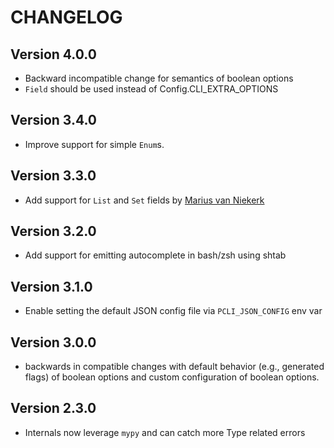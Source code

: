 # CHANGELOG

## Version 4.0.0

- Backward incompatible change for semantics of boolean options
- `Field` should be used instead of Config.CLI_EXTRA_OPTIONS

## Version 3.4.0

- Improve support for simple `Enum`s. 

## Version 3.3.0

- Add support for `List` and `Set` fields by [Marius van Niekerk](https://github.com/mariusvniekerk)

## Version 3.2.0

- Add support for emitting autocomplete in bash/zsh using shtab

## Version 3.1.0

- Enable setting the default JSON config file via `PCLI_JSON_CONFIG` env var

## Version 3.0.0

- backwards in compatible changes with default behavior (e.g., generated flags) of boolean options and custom configuration of boolean options.

## Version 2.3.0

- Internals now leverage `mypy` and can catch more Type related errors